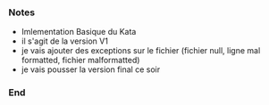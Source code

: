 ### Notes

- Imlementation Basique du Kata
-  il s'agit de la version V1
- je vais ajouter des exceptions  sur le fichier (fichier null, ligne mal formatted, fichier malformatted)
- je vais pousser la version final ce soir

### End